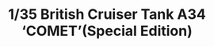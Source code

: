 ---
layout: product
title: "1/35 British Cruiser Tank A34 ‘COMET’(Special Edition)"
price: "TBA" 
desc: "Maketa"
img_path: "/assets/img/BRNC35010SP.webp"
brand: "Bronco"
available: false
special_offer: false
new: false
soon: false
cat: "010000"
subcat: "015800"
subsubcat: "0N/A"
sifra: "BRNC35010SP"
popular: false
spec: false
---